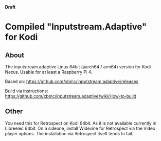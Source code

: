 __Draft__

# Compiled "Inputstream.Adaptive" for Kodi

## About 
The inputstream.adaptive Linux 64bit (aarch64 / arm64) version for Kodi Nexus. Usable for at least a Raspberry Pi 4.

Based on: https://github.com/xbmc/inputstream.adaptive/releases

Build via instructions: https://github.com/xbmc/inputstream.adaptive/wiki/How-to-build

## Other
You need this for Retrospect on Kodi 64bit. As it is not available currently in Libreelec 64bit. On a sideone, install Widevine for Retrospect via the Video player options. The installation via Retrospect itself tends to fail.
